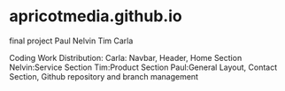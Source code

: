 # apricotmedia.github.io

final project
Paul
Nelvin
Tim
Carla

Coding Work Distribution:
Carla: Navbar, Header, Home Section
Nelvin:Service Section
Tim:Product Section
Paul:General Layout, Contact Section, Github repository and branch management
